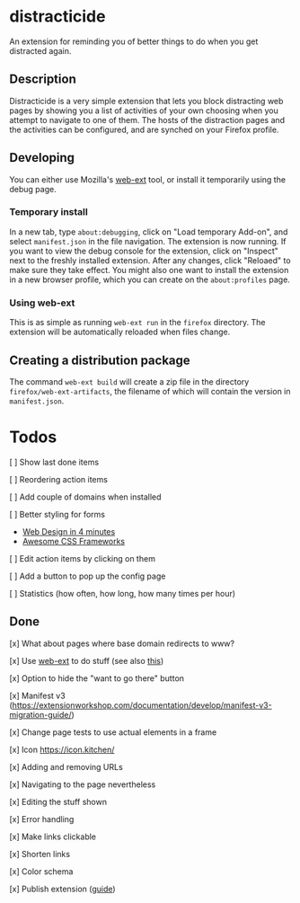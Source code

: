 # distracticide

An extension for reminding you of better things to do when you get distracted again.

## Description

Distracticide is a very simple extension that lets you block distracting web
pages by showing you a list of activities of your own choosing when you attempt
to navigate to one of them. The hosts of the distraction pages and the
activities can be configured, and are synched on your Firefox profile.

## Developing

You can either use Mozilla's
[web-ext](https://extensionworkshop.com/documentation/develop/getting-started-with-web-ext/)
tool, or install it temporarily using the debug page.

### Temporary install

In a new tab, type `about:debugging`, click on "Load temporary Add-on", and
select `manifest.json` in the file navigation. The extension is now running. If
you want to view the debug console for the extension, click on "Inspect" next to
the freshly installed extension. After any changes, click "Reloaed" to make sure
they take effect. You might also one want to install the extension in a new
browser profile, which you can create on the `about:profiles` page.

### Using web-ext

This is as simple as running `web-ext run` in the `firefox` directory. The
extension will be automatically reloaded when files change.

## Creating a distribution package

The command `web-ext build` will create a zip file in the directory
`firefox/web-ext-artifacts`, the filename of which will contain the version in
`manifest.json`.

# Todos

[ ] Show last done items

[ ] Reordering action items

[ ] Add couple of domains when installed

[ ] Better styling for forms
- [Web Design in 4 minutes](https://jgthms.com/web-design-in-4-minutes/)
- [Awesome CSS Frameworks](https://github.com/troxler/awesome-css-frameworks#very-light)

[ ] Edit action items by clicking on them

[ ] Add a button to pop up the config page

[ ] Statistics (how often, how long, how many times per hour)

## Done

[x] What about pages where base domain redirects to www?

[x] Use [web-ext](https://github.com/mozilla/web-ext) to do stuff (see also [this](https://extensionworkshop.com/documentation/develop/getting-started-with-web-ext/))

[x] Option to hide the "want to go there" button

[x] Manifest v3 (https://extensionworkshop.com/documentation/develop/manifest-v3-migration-guide/)

[x] Change page tests to use actual elements in a frame

[x] Icon https://icon.kitchen/

[x] Adding and removing URLs

[x] Navigating to the page nevertheless

[x] Editing the stuff shown

[x] Error handling

[x] Make links clickable

[x] Shorten links

[x] Color schema

[x] Publish extension ([guide](https://extensionworkshop.com/documentation/publish/))
